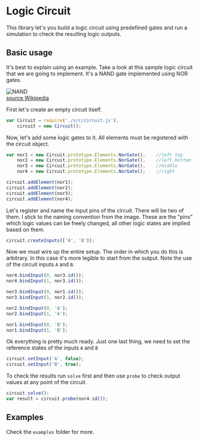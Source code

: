 # Logic Circuit

This library let's you build a logic circuit using predefined gates and run a simulation to check the resulting logic outputs.

## Basic usage

It's best to explain using an example. Take a look at this sample logic circuit that we are going to implement. It's a NAND gate implemented using NOR gates.

![NAND](https://upload.wikimedia.org/wikipedia/commons/2/2b/NAND_from_NOR.svg "NAND")  
[source Wikipedia](https://en.wikipedia.org/wiki/NAND_gate)

First let's create an empty circuit itself.

```javascript
var Circuit = require('./src/circuit.js'),
    circuit = new Circuit();
```

Now, let's add some logic gates to it. All elements must be registered with the circuit object.

```javascript
var nor1 = new Circuit.prototype.Elements.NorGate(),    //left top
    nor2 = new Circuit.prototype.Elements.NorGate(),    //left bottom
    nor3 = new Circuit.prototype.Elements.NorGate(),    //middle
    nor4 = new Circuit.prototype.Elements.NorGate();    //right

circuit.addElement(nor1);
circuit.addElement(nor2);
circuit.addElement(nor3);
circuit.addElement(nor4);
```

Let's register and name the input pins of the circuit. There will be two of them. I stick to the naming convention from the image. These are the "pins" which logic values can be freely changed, all other logic states are implied based on them.

```javascript
circuit.createInputs(['A', 'B']);
```

Now we must wire up the entire setup. The order in which you do this is arbitrary. In this case it's more legible to start from the output. Note the use of the circuit inputs ``A`` and ``B``.

```javascript
nor4.bindInput(0, nor3.id());
nor4.bindInput(1, nor3.id());

nor3.bindInput(0, nor1.id());
nor3.bindInput(1, nor2.id());

nor2.bindInput(0, 'A');
nor2.bindInput(1, 'A');

nor1.bindInput(0, 'B');
nor1.bindInput(1, 'B');

```
Ok everything is pretty much ready. Just one last thing, we need to set the reference states of the inputs ``A`` and ``B``

```javascript
circuit.setInput('A', false);
circuit.setInput('B', true);
```

To check the results run ``solve`` first and then use ``probe`` to check output values at any point of the circuit.

```javascript
circuit.solve();
var result = circuit.probe(nor4.id());
```

## Examples

Check the ``examples`` folder for more.